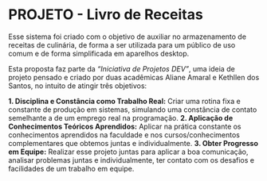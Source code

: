 # PROJETO - Livro de Receitas

Esse sistema foi criado com o objetivo de auxiliar no armazenamento de receitas de culinária, de forma a ser utilizada para um público de uso comum e de forma simplificada em aparelhos desktop. 

Esta proposta faz parte da *“Iniciativa de Projetos DEV”*, uma ideia de projeto pensado e criado por duas acadêmicas Aliane Amaral e Kethllen dos Santos, no intuito de atingir três objetivos: 

**1.	Disciplina e Constância como Trabalho Real:** Criar uma rotina fixa e constante de produção em sistemas, simulando uma constância de contato semelhante a de um emprego real na programação.
**2.	Aplicação de Conhecimentos Teóricos Aprendidos:** Aplicar na prática constante os conhecimentos aprendidos na faculdade e nos cursos/conhecimentos complementares que obtemos juntas e individualmente.
**3.	Obter Progresso em Equipe:** Realizar esse projeto juntas para aplicar a boa comunicação, analisar problemas juntas e individualmente, ter contato com os desafios e facilidades de um trabalho em equipe.

